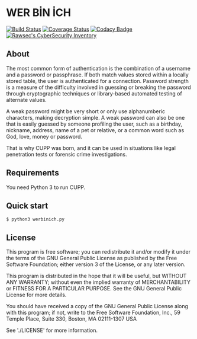 # WER BİN İCH 

[![Build Status](https://travis-ci.org/Mebus/cupp.svg?branch=master)](https://travis-ci.org/Mebus/cupp)
[![Coverage Status](https://coveralls.io/repos/github/Mebus/cupp/badge.svg)](https://coveralls.io/github/Mebus/cupp)
[![Codacy Badge](https://api.codacy.com/project/badge/Grade/a578dde078ef481e97a0e7eac0c8d312)](https://app.codacy.com/app/Mebus/cupp?utm_source=github.com&utm_medium=referral&utm_content=Mebus/cupp&utm_campaign=Badge_Grade_Dashboard)
[![Rawsec's CyberSecurity Inventory](https://inventory.raw.pm/img/badges/Rawsec-inventoried-FF5050_plastic.svg)](https://inventory.raw.pm/)

 
## About

  The most common form of authentication is the combination of a username
  and a password or passphrase. If both match values stored within a locally
  stored table, the user is authenticated for a connection. Password strength is
  a measure of the difficulty involved in guessing or breaking the password
  through cryptographic techniques or library-based automated testing of
  alternate values.

  A weak password might be very short or only use alphanumberic characters,
  making decryption simple. A weak password can also be one that is easily
  guessed by someone profiling the user, such as a birthday, nickname, address,
  name of a pet or relative, or a common word such as God, love, money or password.

  That is why CUPP was born, and it can be used in situations like legal
  penetration tests or forensic crime investigations.


Requirements
------------

You need Python 3 to run CUPP.

Quick start
-----------

    $ python3 werbinich.py 




## License

  This program is free software; you can redistribute it and/or modify
  it under the terms of the GNU General Public License as published by
  the Free Software Foundation; either version 3 of the License, or
  any later version.

  This program is distributed in the hope that it will be useful,
  but WITHOUT ANY WARRANTY; without even the implied warranty of
  MERCHANTABILITY or FITNESS FOR A PARTICULAR PURPOSE.  See the
  GNU General Public License for more details.

  You should have received a copy of the GNU General Public License
  along with this program; if not, write to the Free Software
  Foundation, Inc., 59 Temple Place, Suite 330, Boston, MA  02111-1307  USA

  See './LICENSE' for more information.



